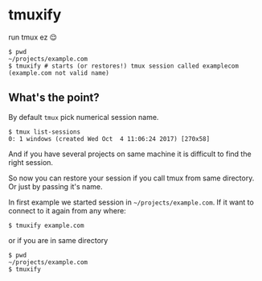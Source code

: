 # tmuxify
run tmux ez 😌

```shell
$ pwd
~/projects/example.com
$ tmuxify # starts (or restores!) tmux session called examplecom (example.com not valid name)
```

## What's the point?
By default `tmux` pick numerical session name. 
```shell
$ tmux list-sessions
0: 1 windows (created Wed Oct  4 11:06:24 2017) [270x58]
```
And if you have several projects on same machine it is difficult to find the right session.

So now you can restore your session if you call tmux from same directory. Or just by passing it's name.

In first example we started session in `~/projects/example.com`. If it want to connect to it again from any where:
```shell
$ tmuxify example.com
```
or if you are in same directory
```shell
$ pwd
~/projects/example.com
$ tmuxify
```
